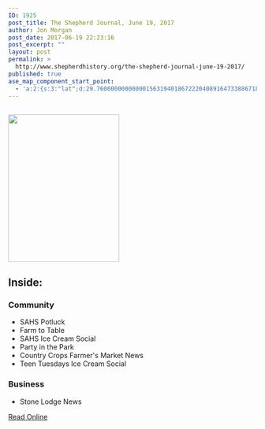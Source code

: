 ```yaml
---
ID: 1925
post_title: The Shepherd Journal, June 19, 2017
author: Jon Morgan
post_date: 2017-06-19 22:23:16
post_excerpt: ""
layout: post
permalink: >
  http://www.shepherdhistory.org/the-shepherd-journal-june-19-2017/
published: true
ase_map_component_start_point:
  - 'a:2:{s:3:"lat";d:29.760000000000001563194018672220408916473388671875;s:3:"lng";d:-95.3799999999999954525264911353588104248046875;}'
---
```

<h2><img class="alignnone size-medium wp-image-1926" src="http://www.shepherdhistory.org/wp-content/uploads/2017/06/100_2368-225x300.jpg" alt="" width="225" height="300" /></h2>
<h2>Inside:</h2>
<h3>Community</h3>
<ul>
 	<li>SAHS Potluck</li>
 	<li>Farm to Table</li>
 	<li>SAHS Ice Cream Social</li>
 	<li>Party in the Park</li>
 	<li>Country Crops Farmer's Market News</li>
 	<li>Teen Tuesdays Ice Cream Social</li>
</ul>
<h3><a id="user-content-business" class="anchor" href="https://github.com/TheShepherdJournal/TSJ-06182017/blob/master/SUMMARY.md#business" aria-hidden="true"></a>Business</h3>
<ul>
 	<li>Stone Lodge News</li>
</ul>
<a href="https://shepherdjrn.gitbooks.io/tsj-06182017/content/">Read Online</a>